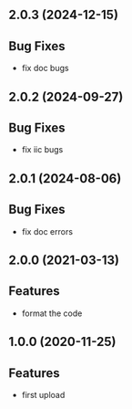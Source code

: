 ## 2.0.3 (2024-12-15)

## Bug Fixes

- fix doc bugs

## 2.0.2 (2024-09-27)

## Bug Fixes

- fix iic bugs

## 2.0.1 (2024-08-06)

## Bug Fixes

- fix doc errors

## 2.0.0 (2021-03-13)

## Features

- format the code

## 1.0.0 (2020-11-25)

## Features

- first upload
